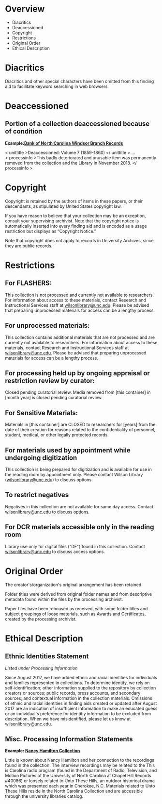 # Overview

- Diacritics
- Deaccessioned
- Copyright
- Restrictions
- Original Order
- Ethical Description


# Diacritics

Diacritics and other special characters have been omitted from this finding aid to facilitate keyword searching in web browsers.  


# Deaccessioned

## Portion of a collection deaccessioned because of condition
**Example:[Bank of North Carolina Windsor Branch Records](https://finding-aids.lib.unc.edu/01676/)**

< unittitle >Deaccessioned: Volume 7 (1859-1860) </ unittitle >  ...  
< processinfo >This badly deteriorated and unusable item was permanently removed from the collection and the Library in November 2018. 
</ processinfo > 


# Copyright

Copyright is retained by the authors of items in these papers, or their descendants, as stipulated by United States copyright law. 

If you have reason to believe that your collection may be an exception, consult your supervising archivist. Note that the copyright notice is automatically inserted into every finding aid and is encoded as a usage restriction but displays as “Copyright Notice.”  

Note that copyright does not apply to records in University Archives, since they are public records. 


# Restrictions

## For FLASHERS:
This collection is not processed and currently not available to researchers. For information about access to these materials, contact 
Research and Instructional Services staff at <wilsonlibrary@unc.edu>. Please be advised that preparing unprocessed materials for access 
can be a lengthy process. 

## For unprocessed materials:
This collection contains additional materials that are not processed and are currently not available to researchers. For information about 
access to these materials, contact Research and Instructional Services staff at <wilsonlibrary@unc.edu>. Please be advised that preparing
unprocessed materials for access can be a lengthy process.

## For processing held up by ongoing appraisal or restriction review by curator:
Closed pending curatorial review. Media removed from [this container] in [month year] is closed pending curatorial review.

## For Sensitive Materials:
Materials in [this container] are CLOSED to researchers for [years] from the date of their creation for reasons related to the confidentiality
of personnel, student, medical, or other legally protected records.

## For materials used by appointment while undergoing digitization
This collection is being prepared for digitization and is available for use in the reading room by appointment only. Please contact Wilson
Library (<wilsonlibrary@unc.edu>) to discuss options.

## To restrict negatives
Negatives in this collection are not available for same day access. Contact <wilsonlibrary@unc.edu> to discuss options.

## For DCR materials accessible only in the reading room
Library use only for digital files ("DF") found in this collection. Contact <wilsonlibrary@unc.edu> to discuss access options.


# Original Order

The creator's/organization's original arrangement has been retained.

Folder titles were derived from original folder names and from descriptive metadata found within the files by the processing archivist.

Paper files have been rehoused as received, with some folder titles and subject groupings of loose materials, such as Awards and 
Certificates, created by the processing archivist.


# Ethical Description

## Ethnic Identities Statement
*Listed under Processing Information*

Since August 2017, we have added ethnic and racial identities for individuals and families represented in collections. To determine identity, we rely on self-identification; other information supplied to the repository by collection creators or sources; public records, press accounts, and secondary sources; and contextual information in the collection materials. Omissions of ethnic and racial identities in finding aids created or updated after August 2017 are an indication of insufficient information to make an educated guess or an individual's preference for identitiy information to be excluded from description. When we have misidentified, please let us know at <wilsonlibrary@unc.edu>.

## Misc. Processing Information Statements

**Example: [Nancy Hamilton Collection](https://finding-aids.lib.unc.edu/20125/)**

Little is known about Nancy Hamilton and her connection to the recordings found in the collection. The interview recordings may be related to the This is Carolina radio program (found in the Department of Radio, Television, and Motion Pictures of the University of North Carolina at Chapel Hill Records #40086) or loosely related to Unto These Hills, an outdoor historical drama which was presented each year in Cherokee, N.C. Materials related to Unto These Hills reside in the North Carolina Collection and are accessible through the university libraries catalog.
